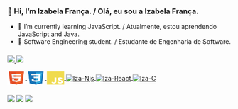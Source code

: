 ### 👋 Hi, I’m Izabela França. / Olá, eu sou a Izabela França.

- 🌱 I’m currently learning JavaScript. / Atualmente, estou aprendendo JavaScript and Java.
- 📖 Software Engineering student. / Estudante de Engenharia de Software.

###

<div>
  <a href="https://github.com/izabela-franca">
  <img height="180em" src="https://github-readme-stats.vercel.app/api?username=Izabela-Franca&show_icons=true&theme=dracula&include_all_commits=true&count_private=true"/>
  <img height="180em" src="https://github-readme-stats.vercel.app/api/top-langs/?username=Izabela-Franca&layout=compact&langs_count=7&theme=dracula"/>
</div>
  
  
<div style="display: inline_block"><br>
  <img align="center" alt="Iza-HTML" height="30" width="40" src="https://raw.githubusercontent.com/devicons/devicon/master/icons/html5/html5-original.svg">
  <img align="center" alt="Iza-CSS" height="30" width="40" src="https://raw.githubusercontent.com/devicons/devicon/master/icons/css3/css3-original.svg">
  <img align="center" alt="Iza-Js" height="30" width="40" src="https://raw.githubusercontent.com/devicons/devicon/master/icons/javascript/javascript-plain.svg">
  <img align="center" alt="Iza-Njs" height="30" width="40" src="https://cdn.jsdelivr.net/gh/devicons/devicon/icons/nodejs/nodejs-original.svg" />
   <img align="center" alt="Iza-React" height="30" width="40" src="https://cdn.jsdelivr.net/gh/devicons/devicon/icons/react/react-original.svg" />
  <img align="center" alt="Iza-C" height="30" width="40" src="https://cdn.jsdelivr.net/gh/devicons/devicon/icons/c/c-original.svg" />
</div>
  
###
  
<div> 
  <a href="https://www.linkedin.com/in/izabela-fran%C3%A7a-526515223/" target="_blank"><img src="https://img.shields.io/badge/-LinkedIn-%230077B5?style=for-the-badge&logo=linkedin&logoColor=white" target="_blank"></a> 
  <a href = "mailto:ifranca.sc@gmail.com"><img src="https://img.shields.io/badge/-Gmail-%23333?style=for-the-badge&logo=gmail&logoColor=white" target="_blank"></a>
  <a href="https://instagram.com/franca.izabela" target="_blank"><img src="https://img.shields.io/badge/-Instagram-%23E4405F?style=for-the-badge&logo=instagram&logoColor=white" target="_blank"></a>
